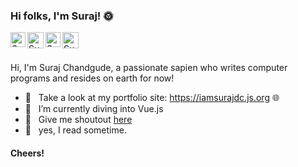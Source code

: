 ### Hi folks, I'm Suraj! :sun_with_face:


<a href="https://in.linkedin.com/in/surajdc">
    <img align="left" alt="Suraj Chandgude | Linkedin" width="24px" src="https://github.com/iamsurajdc/iamsurajdc/blob/master/assets/Linkedin.svg" />
  </a>
  <a href="https://twitter.com/iamsurajdc">
    <img align="left" alt="Suraj Chandgude | Twitter" width="26px" src="https://github.com/iamsurajdc/iamsurajdc/blob/master/assets/Twitter.svg" />
  </a>
  <a href="https://www.instagram.com/curiousneuron/">
    <img align="left" alt="Suraj Chandgude | Instagram" width="24px" src="https://github.com/iamsurajdc/iamsurajdc/blob/master/assets/Instagram.svg" />
  </a>
  <a href="mailto:surajchandgude0304@gmail.com">
    <img align="left" alt="Suraj Chandgude | Gmail" width="26px" src="https://github.com/iamsurajdc/iamsurajdc/blob/master/assets/Gmail.svg" />
  </a>
<br />
<br />

Hi, I'm Suraj Chandgude, a passionate sapien who writes computer programs and resides on earth for now!

- :100: &nbsp; Take a look at my portfolio site: https://iamsurajdc.js.org :globe_with_meridians:
- 🌱 &nbsp; I’m currently diving into Vue.js
- 💬 &nbsp; Give me shoutout [here](https://twitter.com/iamsurajdc)
- :page_facing_up: &nbsp; yes, I read sometime.

#### Cheers!